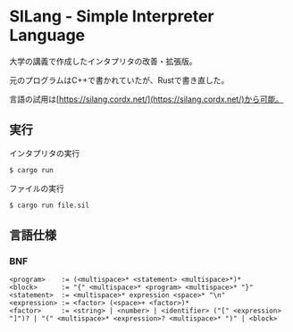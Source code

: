 # SILang - Simple Interpreter Language

大学の講義で作成したインタプリタの改善・拡張版。

元のプログラムはC++で書かれていたが、Rustで書き直した。

言語の試用は[https://silang.cordx.net/](https://silang.cordx.net/)から可能。

## 実行
インタプリタの実行
```bash
$ cargo run
```

ファイルの実行
```bash
$ cargo run file.sil
```

## 言語仕様
### BNF
```
<program>    := (<multispace>* <statement> <multispace>*)*
<block>      := "{" <multispace>* <program> <multispace>* "}"
<statement>  := <multispace>* expression <space>* "\n"
<expression> := <factor> (<space>+ <factor>)*
<factor>     := <string> | <number> | <identifier> ("[" <expression> "]")? | "(" <multispace>* <expression>? <multispace>* ")" | <block>
```
